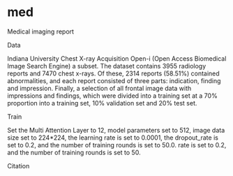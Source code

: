 # med
Medical imaging report




















Data

Indiana University Chest X-ray Acquisition
Open-i (Open Access Biomedical Image Search Engine) a
subset. The dataset contains 3955 radiology reports and 7470 chest x-rays.
Of these, 2314 reports (58.51%) contained abnormalities, and each report consisted of
three parts: indication, finding and impression. Finally, a selection of
all frontal image data with impressions and findings, which were divided into a training set at a 70%
proportion into a training set, 10% validation set and 20% test set. 



















Train

Set the Multi Attention Layer
to 12, model parameters set to 512, image data size set to
224*224, the learning rate is set to 0.0001, the dropout_rate is set to 0.2, and the number of training rounds is set to 50.0.
rate is set to 0.2, and the number of training rounds is set to 50.




























Citation


